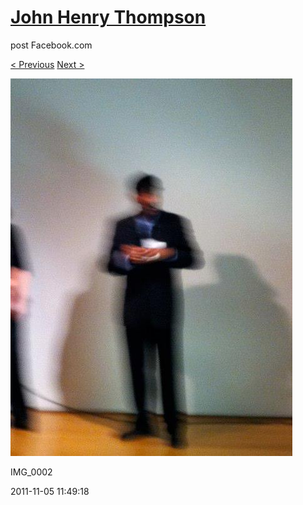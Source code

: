 # [John Henry Thompson](../README.md)
post Facebook.com

[< Previous](2011-11-05-7.md) [Next >](2011-11-05-9.md)

[![](../media/2011-11-05/Nari-we-the-people-IMG_0002.jpg)](../README.md)

IMG_0002

2011-11-05 11:49:18